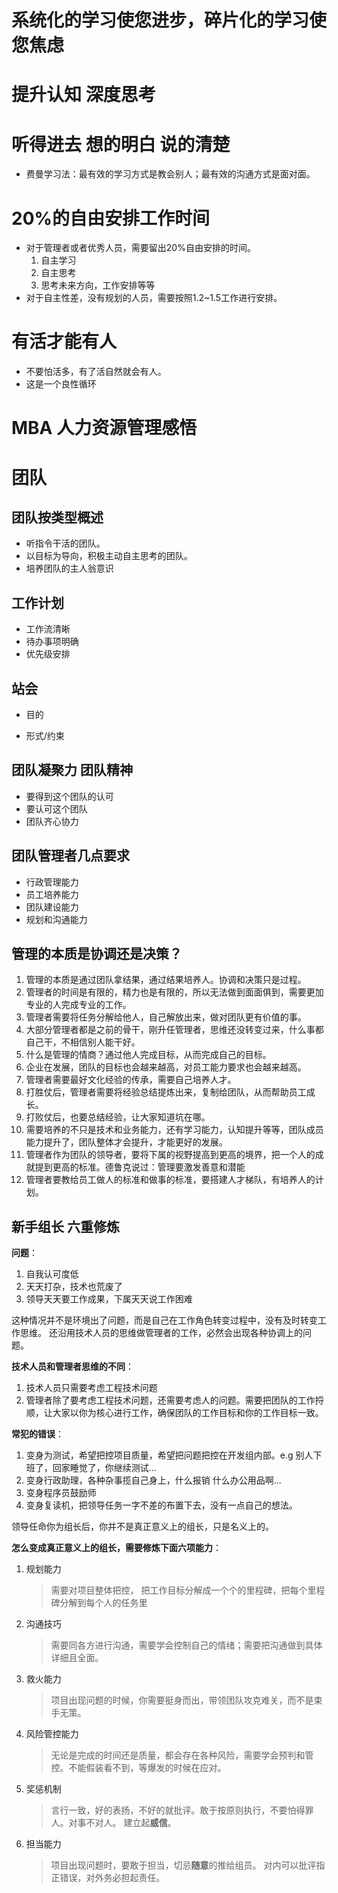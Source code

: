 
# 系统化的学习使您进步，碎片化的学习使您焦虑

# 提升认知 深度思考

# 听得进去 想的明白 说的清楚
- 费曼学习法：最有效的学习方式是教会别人；最有效的沟通方式是面对面。

# 20%的自由安排工作时间
- 对于管理者或者优秀人员，需要留出20%自由安排的时间。
    1. 自主学习
    2. 自主思考
    3. 思考未来方向，工作安排等等
- 对于自主性差，没有规划的人员，需要按照1.2~1.5工作进行安排。

# 有活才能有人
- 不要怕活多，有了活自然就会有人。
- 这是一个良性循环

# MBA 人力资源管理感悟

# 团队

## 团队按类型概述
- 听指令干活的团队。
- 以目标为导向，积极主动自主思考的团队。
- 培养团队的主人翁意识

## 工作计划
- 工作流清晰
- 待办事项明确
- 优先级安排
## 站会
- 目的

- 形式/约束

## 团队凝聚力 团队精神
- 要得到这个团队的认可
- 要认可这个团队
- 团队齐心协力

## 团队管理者几点要求
- 行政管理能力
- 员工培养能力
- 团队建设能力
- 规划和沟通能力

## 管理的本质是协调还是决策？
1. 管理的本质是通过团队拿结果，通过结果培养人。协调和决策只是过程。
2. 管理者的时间是有限的，精力也是有限的，所以无法做到面面俱到，需要更加专业的人完成专业的工作。
3. 管理者需要将任务分解给他人，自己解放出来，做对团队更有价值的事。
4. 大部分管理者都是之前的骨干，刚升任管理者，思维还没转变过来，什么事都自己干，不相信别人能干好。
5. 什么是管理的情商？通过他人完成目标，从而完成自己的目标。
6. 企业在发展，团队的目标也会越来越高，对员工能力要求也会越来越高。
7. 管理者需要最好文化经验的传承，需要自己培养人才。
8. 打胜仗后，管理者需要将经验总结提炼出来，复制给团队，从而帮助员工成长。
9. 打败仗后，也要总结经验，让大家知道坑在哪。
10. 需要培养的不只是技术和业务能力，还有学习能力，认知提升等等，团队成员能力提升了，团队整体才会提升，才能更好的发展。
11. 管理者作为团队的领导者，要将下属的视野提高到更高的境界，把一个人的成就提到更高的标准。德鲁克说过：管理要激发善意和潜能
12. 管理者要教给员工做人的标准和做事的标准，要搭建人才梯队，有培养人的计划。


## 新手组长 六重修炼
**问题**：
1. 自我认可度低
2. 天天打杂，技术也荒废了
3. 领导天天要工作成果，下属天天说工作困难

这种情况并不是环境出了问题，而是自己在工作角色转变过程中，没有及时转变工作思维。
还沿用技术人员的思维做管理者的工作，必然会出现各种协调上的问题。

**技术人员和管理者思维的不同**：
1. 技术人员只需要考虑工程技术问题
2. 管理者除了要考虑工程技术问题，还需要考虑人的问题。需要把团队的工作捋顺，让大家以你为核心进行工作，确保团队的工作目标和你的工作目标一致。

**常犯的错误**：
1. 变身为测试，希望把控项目质量，希望把问题把控在开发组内部。e.g 别人下班了，回家睡觉了，你继续测试...
2. 变身行政助理，各种杂事揽自己身上，什么报销 什么办公用品啊...
3. 变身程序员鼓励师
4. 变身复读机，把领导任务一字不差的布置下去，没有一点自己的想法。

领导任命你为组长后，你并不是真正意义上的组长，只是名义上的。

**怎么变成真正意义上的组长，需要修炼下面六项能力**：
1. 规划能力
    > 需要对项目整体把控， 把工作目标分解成一个个的里程碑，把每个里程碑分解到每个人的任务里
2. 沟通技巧
    > 需要同各方进行沟通，需要学会控制自己的情绪；需要把沟通做到具体详细且全面。
3. 救火能力
    > 项目出现问题的时候，你需要挺身而出，带领团队攻克难关，而不是束手无策。
4. 风险管控能力
    > 无论是完成的时间还是质量，都会存在各种风险，需要学会预判和管控。不能假装看不到，等爆发的时候在应对。
5. 奖惩机制
    > 言行一致，好的表扬，不好的就批评。敢于按原则执行，不要怕得罪人。对事不对人。 建立起**威信**。
6. 担当能力
    > 项目出现问题时，要敢于担当，切忌**随意**的推给组员。 对内可以批评指正错误，对外务必担起责任。
